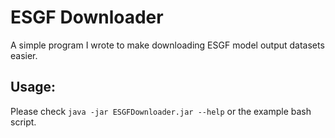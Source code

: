 # ESGF Downloader

A simple program I wrote to make downloading ESGF model output datasets easier.

## Usage:
Please check `java -jar ESGFDownloader.jar --help` or the example bash script.
